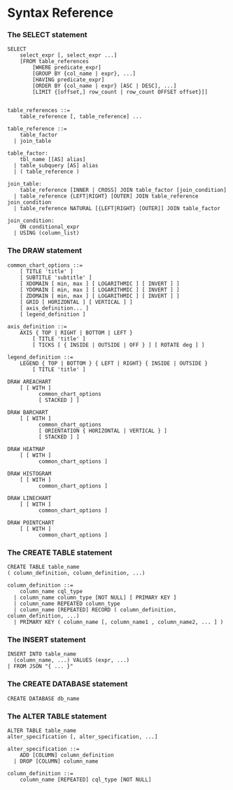 Syntax Reference
================

### The SELECT statement

    SELECT
        select_expr [, select_expr ...]
        [FROM table_references
            [WHERE predicate_expr]
            [GROUP BY {col_name | expr}, ...]
            [HAVING predicate_expr]
            [ORDER BY {col_name | expr} [ASC | DESC], ...]
            [LIMIT {[offset,] row_count | row_count OFFSET offset}]]


    table_references ::=
        table_reference [, table_reference] ...

    table_reference ::=
        table_factor
      | join_table

    table_factor:
        tbl_name [[AS] alias]
      | table_subquery [AS] alias
      | ( table_reference )

    join_table:
        table_reference [INNER | CROSS] JOIN table_factor [join_condition]
      | table_reference {LEFT|RIGHT} [OUTER] JOIN table_reference join_condition
      | table_reference NATURAL [{LEFT|RIGHT} [OUTER]] JOIN table_factor

    join_condition:
        ON conditional_expr
      | USING (column_list)


### The DRAW statement

    common_chart_options ::=
        [ TITLE 'title' ]
        [ SUBTITLE 'subtitle' ]
        [ XDOMAIN [ min, max ] [ LOGARITHMIC ] [ INVERT ] ]
        [ YDOMAIN [ min, max ] [ LOGARITHMIC ] [ INVERT ] ]
        [ ZDOMAIN [ min, max ] [ LOGARITHMIC ] [ INVERT ] ]
        [ GRID [ HORIZONTAL ] [ VERTICAL ] ]
        [ axis_definition... ]
        [ legend_definition ]

    axis_definition ::=
        AXIS { TOP | RIGHT | BOTTOM | LEFT }
            [ TITLE 'title' ]
            [ TICKS [ { INSIDE | OUTSIDE | OFF } ] [ ROTATE deg ] ]

    legend_definition ::=
        LEGEND { TOP | BOTTOM } { LEFT | RIGHT} { INSIDE | OUTSIDE }
            [ TITLE 'title' ]

    DRAW AREACHART
        [ [ WITH ]
              common_chart_options
              [ STACKED ] ]

    DRAW BARCHART
        [ [ WITH ]
              common_chart_options
              [ ORIENTATION { HORIZONTAL | VERTICAL } ]
              [ STACKED ] ]

    DRAW HEATMAP
        [ [ WITH ]
              common_chart_options ]

    DRAW HISTOGRAM
        [ [ WITH ]
              common_chart_options ]

    DRAW LINECHART
        [ [ WITH ]
              common_chart_options ]

    DRAW POINTCHART
        [ [ WITH ]
              common_chart_options ]



### The CREATE TABLE statement

    CREATE TABLE table_name
    ( column_definition, column_definition, ...)

    column_definition ::=
        column_name cql_type
      | column_name column_type [NOT NULL] [ PRIMARY KEY ]
      | column_name REPEATED column_type
      | column_name [REPEATED] RECORD ( column_definition, column_definition, ...)
      | PRIMARY KEY ( column_name [, column_name1 , column_name2, ... ] )


### The INSERT statement

    INSERT INTO table_name
      (column_name, ...) VALUES (expr, ...)
    | FROM JSON "{ ... }"


### The CREATE DATABASE statement

    CREATE DATABASE db_name


### The ALTER TABLE statement

    ALTER TABLE table_name
    alter_specification [, alter_specification, ...]

    alter_specification ::=
        ADD [COLUMN] column_definition
      | DROP [COLUMN] column_name

    column_definition ::=
        column_name [REPEATED] cql_type [NOT NULL]

